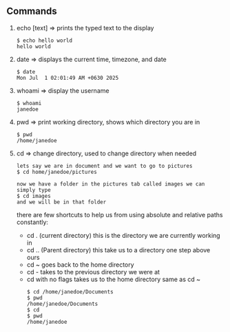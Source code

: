 
## Commands
<ol>
<li>echo [text] => prints the typed text to the display</li>

	$ echo hello world
	hello world

<li>date => displays the current time, timezone, and date</li>
	
	$ date
	Mon Jul  1 02:01:49 AM +0630 2025

<li>whoami => display the username </li>
	
	$ whoami
	janedoe

<li>pwd => print working directory, shows which directory you are in</li>
	
	$ pwd
	/home/janedoe

<li>cd => change directory, used to change directory when needed</li>
	
	lets say we are in document and we want to go to pictures
	$ cd home/janedoe/pictures
	
	now we have a folder in the pictures tab called images we can simply type
	$ cd images
	and we will be in that folder

there are few shortcuts to help us from using absolute and relative paths constantly:
<ul>
<li>cd . (current directory) this is the directory we are currently working in
</li>
<li>
cd .. (Parent directory) this take us to a directory one step above ours
</li>
<li>
cd ~ goes back to the home directory
</li>
<li>
cd - takes to the previous directory we were at
</li>
<li>cd with no flags takes us to the home directory same as cd ~

	$ cd /home/janedoe/Documents
	$ pwd
	/home/janedoe/Documents
	$ cd
	$ pwd
	/home/janedoe
</ul> 
</ol>